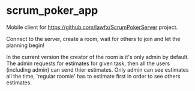 # scrum_poker_app

Mobile client for https://github.com/lawfx/ScrumPokerServer project.

Connect to the server, create a room, wait for others to join and let the planning begin!

In the current version the creator of the room is it's only admin by default. The admin requests for estimates for given task, then all the users (including admin) can send thier estimates. Only admin can see estimates all the time, 'regular roomie' has to estimate first in order to see others estimates.
